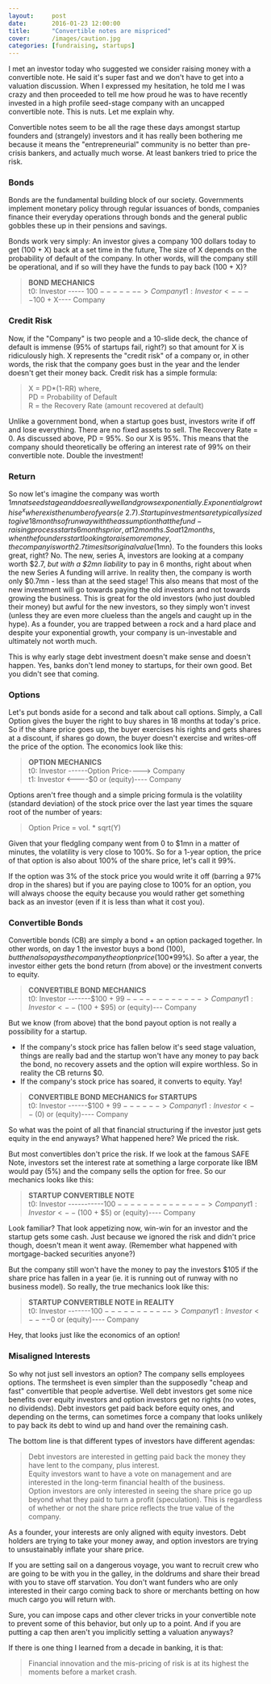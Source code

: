 ```yaml
---
layout: 	post
date: 		2016-01-23 12:00:00
title:		"Convertible notes are mispriced"
cover:      /images/caution.jpg
categories: [fundraising, startups]
---
```


I met an investor today who suggested we consider raising money with a convertible note. He said it's super fast and we don't have to get into a valuation discussion. When I expressed my hesitation, he told me I was crazy and then proceeded to tell me how proud he was to have recently invested in a high profile seed-stage company with an uncapped convertible note. This is nuts. Let me explain why.

Convertible notes seem to be all the rage these days amongst startup founders and (strangely) investors and it has really been bothering me because it means the "entrepreneurial" community is no better than pre-crisis bankers, and actually much worse. At least bankers tried to price the risk.

### Bonds
Bonds are the fundamental building block of our society. Governments implement monetary policy through regular issuances of bonds, companies finance their everyday operations through bonds and the general public gobbles these up in their pensions and savings. 

Bonds work very simply: An investor gives a company 100 dollars today to get (100 + X) back at a set time in the future, The size of X depends on the probability of default of the company. In other words, will the company still be operational, and if so will they have the funds to pay back (100 + X)? 

> **BOND MECHANICS**  
> t0: Investor ----- $100------->  Company  
> t1: Investor <----$100 + X----  Company   

### Credit Risk
Now, if the "Company" is two people and a 10-slide deck, the chance of default is immense (95% of startups fail, right?) so that amount for X is ridiculously high. 
X represents the "credit risk" of a company or, in other words, the risk that the company goes bust in the year and the lender doesn't get their money back. Credit risk has a simple formula:

> X = PD*(1-RR) where,  
> PD = Probability of Default  
> R = the Recovery Rate (amount recovered at default)  

Unlike a government bond, when a startup goes bust, investors write if off and lose everything. There are no fixed assets to sell. The Recovery Rate = 0.
As discussed above, PD = 95%. So our X is 95%. 
This means that the company should theoretically be offering an interest rate of 99% on their convertible note. Double the investment!

### Return
So now let's imagine the company was worth $1mn at seed stage and does really well and grows exponentially. Exponential growth is e^x where x is the number of years (e ~ 2.7). Startup investments are typically sized to give 18months of runway with the assumption that the fund-raising process starts 6months prior, at 12months. 
So at 12 months, when the founders start looking to raise more money, the company is worth 2.7 times its original value ($1mn). To the founders this looks great, right? No.
The new, series A, investors are looking at a company worth $2.7, *but with a $2mn liability* to pay in 6 months, right about when the new Series A funding will arrive. In reality then, the company is worth only $0.7mn - less than at the seed stage!
This also means that most of the new investment will go towards paying the old investors and not towards growing the business. This is great for the old investors (who just doubled their money) but awful for the new investors, so they simply won't invest (unless they are even more clueless than the angels and caught up in the hype). As a founder, you are trapped between a rock and a hard place and despite your exponential growth, your company is un-investable and ultimately not worth much.

This is why early stage debt investment doesn't make sense and doesn't happen. Yes, banks don't lend money to startups, for their own good. Bet you didn't see that coming.

### Options
Let's put bonds aside for a second and talk about call options. Simply, a Call Option gives the buyer the right to buy shares in 18 months at today's price. So if the share price goes up, the buyer exercises his rights and gets shares at a discount, if shares go down, the buyer doesn't exercise and writes-off the price of the option. The economics look like this:

> **OPTION MECHANICS**  
> t0: Investor ------Option Price---->  Company  
> t1: Investor <----$0 or (equity)----  Company   

Options aren't free though and a simple pricing formula is the volatility (standard deviation) of the stock price over the last year times the square root of the number of years:

> Option Price = vol. * sqrt(Y)  

Given that your fledgling company went from 0 to $1mn in a matter of minutes, the volatility is very close to 100%. So for a 1-year option, the price of that option is also about 100% of the share price, let's call it 99%. 

If the option was 3% of the stock price you would write it off (barring a 97% drop in the shares) but if you are paying close to 100% for an option, you will always choose the equity because you would rather get something back as an investor (even if it is less than what it cost you).

### Convertible Bonds
Convertible bonds (CB) are simply a bond + an option packaged together. In other words, on day 1 the investor buys a bond ($100), but then also pays the company the option price ($100*99%). So after a year, the investor either gets the bond return (from above) or the investment converts to equity.

> **CONVERTIBLE BOND MECHANICS**  
> t0: Investor -------$100 + $99------------>  Company   
> t1: Investor <--($100 + $95) or (equity)---  Company   

But we know (from above) that the bond payout option is not really a possibility for a startup. 

- If the company's stock price has fallen below it's seed stage valuation, things are really bad and the startup won't have any money to pay back the bond, no recovery assets and the option will expire worthless. So in reality the CB returns $0.
- If the company's stock price has soared, it converts to equity. Yay!

> **CONVERTIBLE BOND MECHANICS for STARTUPS**    
> t0: Investor ------$100 + $99------>  Company   
> t1: Investor <--($0) or (equity)----  Company   

So what was the point of all that financial structuring if the investor just gets equity in the end anyways? What happened here? We priced the risk.

But most convertibles don't price the risk. If we look at the famous SAFE Note, investors set the interest rate at something a large corporate like IBM would pay (5%) and the company sells the  option for free. So our mechanics looks like this:

> **STARTUP CONVERTIBLE NOTE**    
> t0: Investor -----------$100-------------->  Company   
> t1: Investor <--($100 + $5) or (equity)----  Company   

Look familiar? That look appetizing now, win-win for an investor and the startup gets some cash. Just because we ignored the risk and didn't price though, doesn't mean it went away. (Remember what happened with mortgage-backed securities anyone?)

But the company still won't have the money to pay the investors $105 if the share price has fallen in a year (ie. it is running out of runway with no business model). So really, the true mechanics look like this:

> **STARTUP CONVERTIBLE NOTE in REALITY**    
> t0: Investor -------$100----------->  Company   
> t1: Investor <----$0 or (equity)----  Company   

Hey, that looks just like the economics of an option!

### Misaligned Interests
So why not just sell investors an option? The company sells employees options. The termsheet is even simpler than the supposedly "cheap and fast" convertible that people advertise. Well debt investors get some nice benefits over equity investors and option investors get no rights (no votes, no dividends). Debt investors get paid back before equity ones, and depending on the terms, can sometimes force a company that looks unlikely to pay back its debt to wind up and hand over the remaining cash.

The bottom line is that different types of investors have different agendas:  
> Debt investors are interested in getting paid back the money they have lent to the company, plus interest.  
> Equity investors want to have a vote on management and are interested in the long-term financial health of the business.  
> Option investors are only interested in seeing the share price go up beyond what they paid to turn a profit (speculation). This is regardless of whether or not the share price reflects the true value of the company.  

As a founder, your interests are only aligned with equity investors. Debt holders are trying to take your money away, and option investors are trying to unsustainably inflate your share price.

If you are setting sail on a dangerous voyage, you want to recruit crew who are going to be with you in the galley, in the doldrums and share their bread with you to stave off starvation. You don't want funders who are only interested in their cargo coming back to shore or merchants betting on how much cargo you will return with.

Sure, you can impose caps and other clever tricks in your convertible note to prevent some of this behavior, but only up to a point. And if you are putting a cap then aren't you implicitly setting a valuation anyways?

If there is one thing I learned from a decade in banking, it is that:

> Financial innovation and the mis-pricing of risk is at its highest the moments before a market crash.


